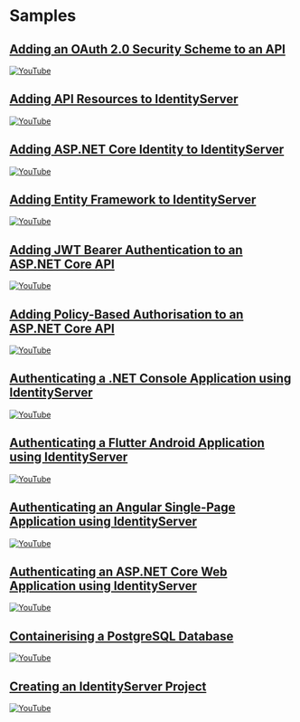 # Samples

## [Adding an OAuth 2.0 Security Scheme to an API](./adding-an-oauth2-security-scheme-to-an-api)

[![YouTube](https://img.youtube.com/vi/eE_X8Y180zs/0.jpg)](https://www.youtube.com/watch?v=eE_X8Y180zs)

## [Adding API Resources to IdentityServer](./adding-api-resources-to-identityserver)

[![YouTube](https://img.youtube.com/vi/U53DBkuaMFg/0.jpg)](https://www.youtube.com/watch?v=U53DBkuaMFg)

## [Adding ASP.NET Core Identity to IdentityServer](./adding-aspnet-core-identity-to-identityserver)

[![YouTube](https://img.youtube.com/vi/QL_gajP8hvM/0.jpg)](https://www.youtube.com/watch?v=QL_gajP8hvM)

## [Adding Entity Framework to IdentityServer](./adding-entity-framework-to-identityserver)

[![YouTube](https://img.youtube.com/vi/C0d9AnI__ZA/0.jpg)](https://www.youtube.com/watch?v=C0d9AnI__ZA)

## [Adding JWT Bearer Authentication to an ASP.NET Core API](./adding-jwt-bearer-authentication-to-an-aspnet-core-api)

[![YouTube](https://img.youtube.com/vi/U1b9TkkbALo/0.jpg)](https://www.youtube.com/watch?v=U1b9TkkbALo)

## [Adding Policy-Based Authorisation to an ASP.NET Core API](./adding-policy-based-authorisation-to-an-aspnet-core-api)

[![YouTube](https://img.youtube.com/vi/0gMNxDCw-Jw/0.jpg)](https://www.youtube.com/watch?v=0gMNxDCw-Jw)

## [Authenticating a .NET Console Application using IdentityServer](./authenticating-a-dotnet-console-application-using-identityserver)

[![YouTube](https://img.youtube.com/vi/1xEjmm44s04/0.jpg)](https://www.youtube.com/watch?v=1xEjmm44s04)

## [Authenticating a Flutter Android Application using IdentityServer](./authenticating-a-flutter-android-application-using-identityserver)

[![YouTube](https://img.youtube.com/vi/Qai1AKptnZo/0.jpg)](https://www.youtube.com/watch?v=Qai1AKptnZo)

## [Authenticating an Angular Single-Page Application using IdentityServer](./authenticating-an-angular-single-page-application-using-identityserver)

[![YouTube](https://img.youtube.com/vi/cJ1qVngqk5U/0.jpg)](https://www.youtube.com/watch?v=cJ1qVngqk5U)

## [Authenticating an ASP.NET Core Web Application using IdentityServer](./authenticating-an-aspnet-core-web-application-using-identityserver)

[![YouTube](https://img.youtube.com/vi/BlJd_LG_LC8/0.jpg)](https://www.youtube.com/watch?v=BlJd_LG_LC8)

## [Containerising a PostgreSQL Database](./containerising-a-postgresql-database)

[![YouTube](https://img.youtube.com/vi/0iyiahvMChs/0.jpg)](https://www.youtube.com/watch?v=0iyiahvMChs)

## [Creating an IdentityServer Project](./creating-an-identityserver-project)

[![YouTube](https://img.youtube.com/vi/4Odvc5mDyLg/0.jpg)](https://www.youtube.com/watch?v=4Odvc5mDyLg)

